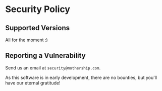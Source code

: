 # Security Policy

## Supported Versions

All for the moment :)

## Reporting a Vulnerability

Send us an email at `security@mothership.com`. 

As this software is in early development, there are no bounties, but you'll have our eternal gratitude!
